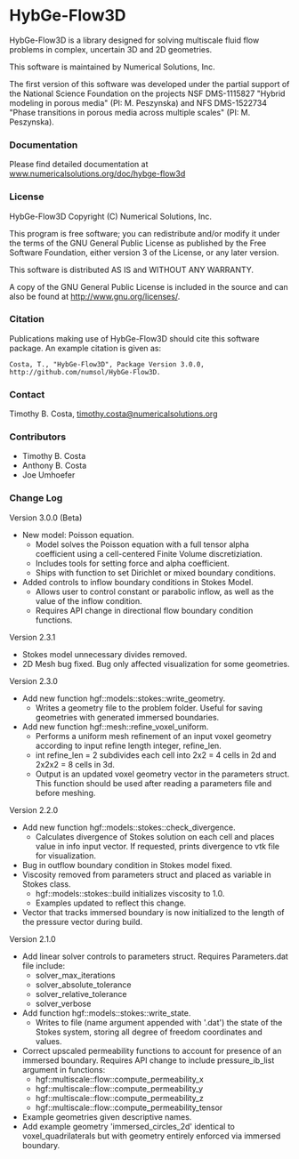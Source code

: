 # HybGe-Flow3D #

HybGe-Flow3D is a library designed for solving multiscale fluid flow problems in complex, uncertain 3D and 2D geometries.

This software is maintained by Numerical Solutions, Inc.

The first version of this software was developed under the partial support of the National Science
Foundation on the projects NSF DMS-1115827 "Hybrid modeling in porous media" (PI: M. Peszynska)
and NFS DMS-1522734 "Phase transitions in porous media across multiple scales" (PI: M. Peszynska).

### Documentation ###

Please find detailed documentation at www.numericalsolutions.org/doc/hybge-flow3d

### License ###

HybGe-Flow3D Copyright (C) Numerical Solutions, Inc.

This program is free software; you can redistribute and/or modify it under the terms of the GNU General Public License as published by the Free Software Foundation, either version 3 of the License, or any later version.

This software is distributed AS IS and
WITHOUT ANY WARRANTY.

A copy of the GNU General Public License is included in the source and
can also be found at http://www.gnu.org/licenses/.

### Citation ###

Publications making use of HybGe-Flow3D should cite this software package. An example citation is given as:

    Costa, T., "HybGe-Flow3D", Package Version 3.0.0,
    http://github.com/numsol/HybGe-Flow3D.

### Contact ###

Timothy B. Costa, timothy.costa@numericalsolutions.org

### Contributors ###
 
- Timothy B. Costa
- Anthony B. Costa
- Joe Umhoefer

### Change Log ###

Version 3.0.0 (Beta)
- New model: Poisson equation.
    - Model solves the Poisson equation with a full tensor alpha coefficient using a cell-centered Finite Volume discretiziation.
    - Includes tools for setting force and alpha coefficient.
    - Ships with function to set Dirichlet or mixed boundary conditions.
- Added controls to inflow boundary conditions in Stokes Model. 
    - Allows user to control constant or parabolic inflow, as well as the value of the inflow condition. 
    - Requires API change in directional flow boundary condition functions.

Version 2.3.1
- Stokes model unnecessary divides removed.
- 2D Mesh bug fixed. Bug only affected visualization for some geometries.

Version 2.3.0
- Add new function hgf::models::stokes::write_geometry.
    - Writes a geometry file to the problem folder. Useful for saving geometries with generated immersed boundaries.
- Add new function hgf::mesh::refine_voxel_uniform.
    - Performs a uniform mesh refinement of an input voxel geometry according to input refine length integer, refine_len.
    - int refine_len = 2 subdivides each cell into 2x2 = 4 cells in 2d and 2x2x2 = 8 cells in 3d.
    - Output is an updated voxel geometry vector in the parameters struct. This function should be used after reading a parameters file and before meshing. 

Version 2.2.0
- Add new function hgf::models::stokes::check_divergence.
    - Calculates divergence of Stokes solution on each cell and places value in info input vector. If requested, prints divergence to vtk file for visualization.
- Bug in outflow boundary condition in Stokes model fixed.
- Viscosity removed from parameters struct and placed as variable in Stokes class.
    - hgf::models::stokes::build initializes viscosity to 1.0.
    - Examples updated to reflect this change.
- Vector that tracks immersed boundary is now initialized to the length of the pressure vector during build. 

Version 2.1.0
- Add linear solver controls to parameters struct. Requires Parameters.dat file include:
    - solver_max_iterations
    - solver_absolute_tolerance
    - solver_relative_tolerance
    - solver_verbose
 - Add function hgf::models::stokes::write_state.
    - Writes to file (name argument appended with '.dat') the state of the Stokes system, storing all degree of freedom coordinates and values.
 - Correct upscaled permeability functions to account for presence of an immersed boundary. Requires API change to include pressure_ib_list argument in functions:
    - hgf::multiscale::flow::compute_permeability_x
    - hgf::multiscale::flow::compute_permeability_y
    - hgf::multiscale::flow::compute_permeability_z
    - hgf::multiscale::flow::compute_permeability_tensor
 - Example geometries given descriptive names.
 - Add example geometry 'immersed_circles_2d' identical to voxel_quadrilaterals but with geometry entirely enforced via immersed boundary.
